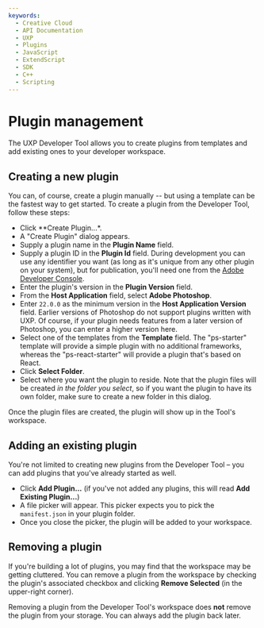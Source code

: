 ```yaml
---
keywords:
  - Creative Cloud
  - API Documentation
  - UXP
  - Plugins
  - JavaScript
  - ExtendScript
  - SDK
  - C++
  - Scripting
---
```


# Plugin management

The UXP Developer Tool allows you to create plugins from templates and add existing ones to your developer workspace.

## Creating a new plugin

You can, of course, create a plugin manually -- but using a template can be the fastest way to get started. To create a plugin from the Developer Tool, follow these steps:

* Click **Create Plugin...*.
* A "Create Plugin" dialog appears.
* Supply a plugin name in the **Plugin Name** field.
* Supply a plugin ID in the **Plugin Id** field. During development you can use any identifier you want (as long as it's unique from any other plugin on your system), but for publication, you'll need one from the [Adobe Developer Console](https://console.adobe.io/home).
* Enter the plugin's version in the **Plugin Version** field.
* From the **Host Application** field, select **Adobe Photoshop**.
* Enter `22.0.0` as the minimum version in the **Host Application Version** field. Earlier versions of Photoshop do not support plugins written with UXP. Of course, if your plugin needs features from a later version of Photoshop, you can enter a higher version here.
* Select one of the templates from the **Template** field. The "ps-starter" template will provide a simple plugin with no additional frameworks, whereas the "ps-react-starter" will provide a plugin that's based on React.
* Click **Select Folder**.
* Select where you want the plugin to reside. Note that the plugin files will be created _in the folder you select_, so if you want the plugin to have its own folder, make sure to create a new folder in this dialog.

Once the plugin files are created, the plugin will show up in the Tool's workspace.

## Adding an existing plugin

You're not limited to creating new plugins from the Developer Tool – you can add plugins that you've already started as well.

* Click **Add Plugin...** (if you've not added any plugins, this will read **Add Existing Plugin...**)
* A file picker will appear. This picker expects you to pick the `manifest.json` in your plugin folder.
* Once you close the picker, the plugin will be added to your workspace.

## Removing a plugin

If you're building a lot of plugins, you may find that the workspace may be getting cluttered. You can remove a plugin from the workspace by checking the plugin's associated checkbox and clicking **Remove Selected** (in the upper-right corner). 

<InlineAlert variant="info" slots="text"/>

Removing a plugin from the Developer Tool's workspace does **not** remove the plugin from your storage. You can always add the plugin back later.


